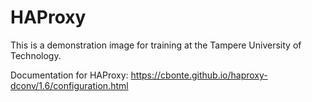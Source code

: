 # HAProxy

This is a demonstration image for training at the Tampere University of Technology.

Documentation for HAProxy: https://cbonte.github.io/haproxy-dconv/1.6/configuration.html
